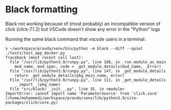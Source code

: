 # Black formatting
Black not working because of (most probably) an incompatible version of click (click-7.1.2) but VSCode doesn't show any error in the "Python" logs

Running the same black command that vscode users in a terminal:
```
❯ ~/workspace/pravda/venv/bin/python -m black --diff --quiet ./tests/test_app_docker.py
Traceback (most recent call last):
  File "/usr/lib/python3.9/runpy.py", line 188, in _run_module_as_main
    mod_name, mod_spec, code = _get_module_details(mod_name, _Error)
  File "/usr/lib/python3.9/runpy.py", line 147, in _get_module_details
    return _get_module_details(pkg_main_name, error)
  File "/usr/lib/python3.9/runpy.py", line 111, in _get_module_details
    __import__(pkg_name)
  File "src/black/__init__.py", line 35, in <module>
ImportError: cannot import name 'ParameterSource' from 'click.core' (/home/mohammedi/workspace/pravda/venv/lib/python3.9/site-packages/click/core.py)
```
